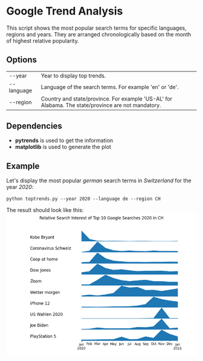 # Google Trend Analysis
This script shows the most popular search terms for specific languages, regions and years. They are arranged chronologically based on the month of highest relative popularity. 

## Options
<table>
    <tr>
        <td>--year</td>
        <td>Year to display top trends. </td>
    </tr>
    <tr>
        <td>--language</td>
        <td>Language of the search terms. For example 'en' or 'de'. </td>
    </tr>
    <tr>
        <td>--region</td>
        <td>Country and state/province. For example 'US-AL' for Alabama. The state/province are not mandatory. </td>
    </tr>
</table>

## Dependencies
* __pytrends__ is used to get the information
* __matplotlib__ is used to generate the plot

## Example
Let's display the most popular _german_ search terms in _Switzerland_ for the year _2020_: 
```
python toptrends.py --year 2020 --language de --region CH
```

The result should look like this: 
![example_trends](example.png)